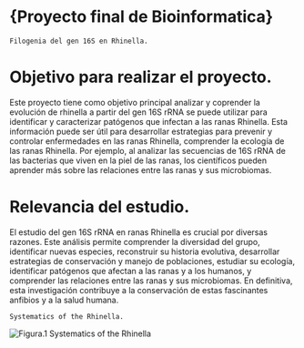 # {Proyecto final de Bioinformatica} 
`Filogenia del gen 16S en Rhinella.`

# Objetivo para realizar el proyecto.
Este proyecto tiene como objetivo principal analizar y coprender la evolución de rhinella a partir del gen  16S rRNA se puede utilizar para identificar y caracterizar patógenos que infectan a las ranas Rhinella. Esta información puede ser útil para desarrollar estrategias para prevenir y controlar enfermedades en las ranas Rhinella, comprender la ecología de las ranas Rhinella. Por ejemplo, al analizar las secuencias de 16S rRNA de las bacterias que viven en la piel de las ranas, los científicos pueden aprender más sobre las relaciones entre las ranas y sus microbiomas.

# Relevancia del estudio.
El estudio del gen 16S rRNA en ranas Rhinella es crucial por diversas razones. Este análisis permite comprender la diversidad del grupo, identificar nuevas especies, reconstruir su historia evolutiva, desarrollar estrategias de conservación y manejo de poblaciones, estudiar su ecología, identificar patógenos que afectan a las ranas y a los humanos, y comprender las relaciones entre las ranas y sus microbiomas. En definitiva, esta investigación contribuye a la conservación de estas fascinantes anfibios y a la salud humana.

`Systematics of the Rhinella. `

![*Figura.1* Systematics of the Rhinella ](https://binary.pensoft.net/fig/42960/big/file.jpg)
